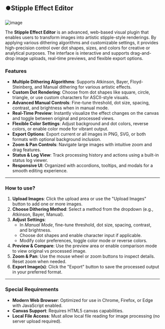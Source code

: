 ## ⏺️Stipple Effect Editor
![image](https://github.com/user-attachments/assets/9fa0d11e-3af1-406d-bc98-4f4d46f06f31)

The **Stipple Effect Editor** is an advanced, web-based visual plugin that enables users to transform images into artistic stipple-style renderings. By applying various dithering algorithms and customizable settings, it provides high-precision control over dot shapes, sizes, and colors for creative or analytical purposes. The interface is interactive and supports drag-and-drop image uploads, real-time previews, and flexible export options.

### Features

- **Multiple Dithering Algorithms**: Supports Atkinson, Bayer, Floyd-Steinberg, and Manual dithering for various artistic effects.
- **Custom Dot Rendering**: Choose from dot shapes like square, circle, triangle, or use custom characters for ASCII-style visuals.
- **Advanced Manual Controls**: Fine-tune threshold, dot size, spacing, contrast, and brightness when in manual mode.
- **Real-Time Preview**: Instantly visualize the effect changes on the canvas and toggle between original and processed views.
- **Flexible Color Settings**: Adjust background and dot colors, reverse colors, or enable color mode for vibrant output.
- **Export Options**: Export current or all images in PNG, SVG, or both formats with optional background inclusion.
- **Zoom & Pan Controls**: Navigate large images with intuitive zoom and drag features.
- **Status & Log View**: Track processing history and actions using a built-in status log viewer.
- **Responsive UI**: Organized with accordions, tooltips, and modals for a smooth editing experience.

---

### How to use?

1. **Upload Images**: Click the upload area or use the "Upload Images" button to add one or more images.
2. **Choose Dithering Method**: Select a method from the dropdown (e.g., Atkinson, Bayer, Manual).
3. **Adjust Settings**:
   - In _Manual Mode_, fine-tune threshold, dot size, spacing, contrast, and brightness.
   - Choose dot shapes and enable character input if applicable.
   - Modify color preferences, toggle color mode or reverse colors.
4. **Preview & Compare**: Use the preview area or enable comparison mode to view original vs processed image.
5. **Zoom & Pan**: Use the mouse wheel or zoom buttons to inspect details. Reset zoom when needed.
6. **Export Image(s)**: Click the "Export" button to save the processed output in your preferred format.

---

### Special Requirements

- **Modern Web Browser**: Optimized for use in Chrome, Firefox, or Edge with JavaScript enabled.
- **Canvas Support**: Requires HTML5 canvas capabilities.
- **Local File Access**: Must allow local file reading for image processing (no server upload required).
